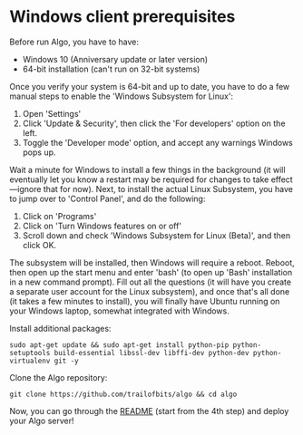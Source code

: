 # Windows client prerequisites

Before run Algo, you have to have:

* Windows 10 (Anniversary update or later version)
* 64-bit installation (can't run on 32-bit systems)

Once you verify your system is 64-bit and up to date, you have to do a few manual steps to enable the 'Windows Subsystem for Linux':

1. Open 'Settings'
2. Click 'Update & Security', then click the 'For developers' option on the left.
3. Toggle the 'Developer mode' option, and accept any warnings Windows pops up.

Wait a minute for Windows to install a few things in the background (it will eventually let you know a restart may be required for changes to take effect—ignore that for now). Next, to install the actual Linux Subsystem, you have to jump over to 'Control Panel', and do the following:

1. Click on 'Programs'
2. Click on 'Turn Windows features on or off'
3. Scroll down and check 'Windows Subsystem for Linux (Beta)', and then click OK.

The subsystem will be installed, then Windows will require a reboot. Reboot, then open up the start menu and enter 'bash' (to open up 'Bash' installation in a new command prompt). Fill out all the questions (it will have you create a separate user account for the Linux subsystem), and once that's all done (it takes a few minutes to install), you will finally have Ubuntu running on your Windows laptop, somewhat integrated with Windows.

Install additional packages:

```shell
sudo apt-get update && sudo apt-get install python-pip python-setuptools build-essential libssl-dev libffi-dev python-dev python-virtualenv git -y
```

Clone the Algo repository:

```shell
git clone https://github.com/trailofbits/algo && cd algo
```

Now, you can go through the [README](https://github.com/trailofbits/algo#deploy-the-algo-server) (start from the 4th step) and deploy your Algo server!
